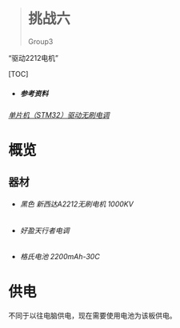 > # 挑战六
>
> Group3

“驱动2212电机”

[TOC]

- ##### 参考资料

###### [单片机（STM32）驱动无刷电调](https://blog.csdn.net/qq_45215296/article/details/115797713)











# 概览

## 器材

- ###### 黑色 新西达A2212无刷电机 1000KV

- ###### 好盈天行者电调 

- ###### 格氏电池 2200mAh-30C

  



# 供电

不同于以往电脑供电，现在需要使用电池为该板供电。